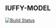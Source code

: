 ## IUFFY-MODEL

[![Build Status](https://travis-ci.org/iuffy/model.svg?branch=master)](https://travis-ci.org/iuffy/model)
